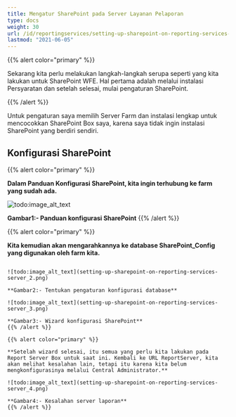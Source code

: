 ```yaml
---
title: Mengatur SharePoint pada Server Layanan Pelaporan
type: docs
weight: 30
url: /id/reportingservices/setting-up-sharepoint-on-reporting-services-server/
lastmod: "2021-06-05"
---
```


{{% alert color="primary" %}}

Sekarang kita perlu melakukan langkah-langkah serupa seperti yang kita lakukan untuk SharePoint WFE. Hal pertama adalah melalui instalasi Persyaratan dan setelah selesai, mulai pengaturan SharePoint.

{{% /alert %}}

Untuk pengaturan saya memilih Server Farm dan instalasi lengkap untuk mencocokkan SharePoint Box saya, karena saya tidak ingin instalasi SharePoint yang berdiri sendiri.

## Konfigurasi SharePoint

{{% alert color="primary" %}}

**Dalam Panduan Konfigurasi SharePoint, kita ingin terhubung ke farm yang sudah ada.**

![todo:image_alt_text](setting-up-sharepoint-on-reporting-services-server_1.png)

**Gambar1:- Panduan konfigurasi SharePoint**
{{% /alert %}}

{{% alert color="primary" %}}

**Kita kemudian akan mengarahkannya ke database SharePoint_Config yang digunakan oleh farm kita.**
``` If you don't know where this is, you can find out through Central Admin through System Settings -> Manager Servers in this farm.**

![todo:image_alt_text](setting-up-sharepoint-on-reporting-services-server_2.png)

**Gambar2:- Tentukan pengaturan konfigurasi database**

![todo:image_alt_text](setting-up-sharepoint-on-reporting-services-server_3.png)

**Gambar3:- Wizard konfigurasi SharePoint**
{{% /alert %}}

{{% alert color="primary" %}}

**Setelah wizard selesai, itu semua yang perlu kita lakukan pada Report Server Box untuk saat ini. Kembali ke URL ReportServer, kita akan melihat kesalahan lain, tetapi itu karena kita belum mengkonfigurasinya melalui Central Administrator.**

![todo:image_alt_text](setting-up-sharepoint-on-reporting-services-server_4.png)

**Gambar4:- Kesalahan server laporan**
{{% /alert %}}